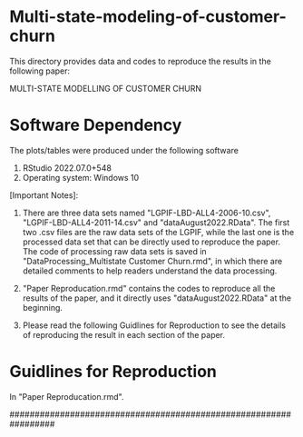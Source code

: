 # Multi-state-modeling-of-customer-churn

This directory provides data and codes to reproduce the results in the following paper:

MULTI-STATE MODELLING OF CUSTOMER CHURN

Software Dependency
===================
The plots/tables were produced under the following software
1. RStudio 2022.07.0+548 
2. Operating system: Windows 10

[Important Notes]:

1. There are three data sets named "LGPIF-LBD-ALL4-2006-10.csv", "LGPIF-LBD-ALL4-2011-14.csv" and "dataAugust2022.RData". The first two .csv files are the raw data sets of the LGPIF, while the last one is the processed data set that can be directly used to reproduce the paper. The code of processing raw data sets is saved in "DataProcessing_Multistate Customer Churn.rmd", in which there are detailed comments to help readers understand the data processing. 

2. "Paper Reproducation.rmd" contains the codes to reproduce all the results of the paper, and it directly uses "dataAugust2022.RData" at the beginning.

3. Please read the following Guidlines for Reproduction to see the details of reproducing the result in each section of the paper.

Guidlines for Reproduction
=========================
In "Paper Reproducation.rmd".

#################################################################



